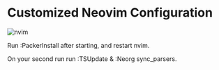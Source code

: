 # Customized Neovim Configuration

![nvim](/preview.png?raw=true)

Run :PackerInstall after starting, and restart nvim.

On your second run run :TSUpdate & :Neorg sync_parsers.
